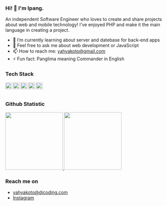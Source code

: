 ### Hi! 👋 I'm Ipang.

An independent Software Engineer who loves to create and share projects about web and mobile technology! I've enjoyed PHP and make it the main language in creating a project.
<!-- 
I'm currently active in contributing as Curriculum Developer at <a href="https://github.com/dicodingacademy">@dicodingacademy</a> to build courses in Front-End Apps (Web, Android) and Back-End Service. -->


- 🌱 I’m currently learning about server and datebase for back-end apps
- 💬 Feel free to ask me about web development or JavaScript
- 📫 How to reach me: yahyakoto@gmail.com
- ⚡ Fun fact: Panglima meaning Commander in English

### Tech Stack
  <a href="#"><img align="left" alt="JavaScript" title="JavaScript" width="21px" src="https://upload.wikimedia.org/wikipedia/commons/9/99/Unofficial_JavaScript_logo_2.svg" /></a>
  <a href="https://nodejs.org/"><img align="left" alt="NodeJS" title="NodeJS" width="21px" src="https://seeklogo.com/images/N/nodejs-logo-FBE122E377-seeklogo.com.png" /></a>
  <a href="https://reactjs.org/"><img align="left" alt="React" title="React" width="21px" src="https://cdn.worldvectorlogo.com/logos/react-2.svg" /></a>
  <a href="https://hapi.dev/"><img align="left" alt="Hapi" title="Hapi (NodeJS HTTP Framework)" width="21px" src="https://avatars.githubusercontent.com/u/3774533?s=200&v=4" /></a>
  <a href="https://nextjs.org/"><img align="left" alt="Next" title="Next (React SSR Framework)" width="21px" src="https://iconape.com/wp-content/files/gm/82643/svg/next-js.svg" /></a>
  <br>
  <br>
  
### Github Statistic
<p align="left">
<a href="https://github.com/panglimamhmmd">
  <img height="180em" src="https://github-readme-stats-eight-theta.vercel.app/api?username=panglimamhmmd&show_icons=true&theme=algolia&include_all_commits=true&count_private=true"/>
  <img height="180em" src="https://github-readme-stats-eight-theta.vercel.app/api/top-langs/?username=panglimamhmmd&layout=compact&langs_count=8&theme=algolia"/>
</a>
</p>

### Reach me on
<!-- - <a href="https://linkedin.com/in/panglimamhmmd/">LinkedIn</a> -->
<!-- - <a href="https://dmds.dev">dmds.dev</a> -->
- yahyakoto@dicoding.com
- <a href="https://twitter/panglimamhmmd">Instagram</a>
